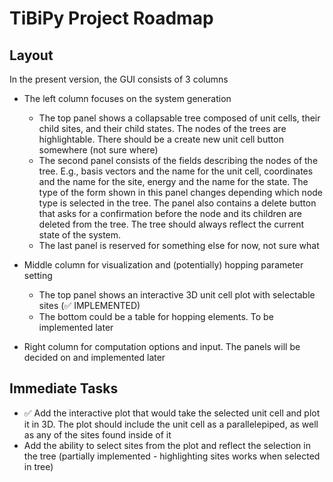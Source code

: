 # TiBiPy Project Roadmap

## Layout

In the present version, the GUI consists of 3 columns
- The left column focuses on the system generation
  - The top panel shows a collapsable tree composed of unit cells, their child sites, and their child states.
    The nodes of the trees are highlightable. There should be a create new unit cell button somewhere (not sure where)
  - The second panel consists of the fields describing the nodes of the tree. E.g., basis vectors and the name
    for the unit cell, coordinates and the name for the site, energy and the name for the state. The type of the form
    shown in this panel changes depending which node type is selected in the tree. The panel also contains a delete button
    that asks for a confirmation before the node and its children are deleted from the tree. The tree should always
    reflect the current state of the system.
  - The last panel is reserved for something else for now, not sure what


- Middle column for visualization and (potentially) hopping parameter setting
  - The top panel shows an interactive 3D unit cell plot with selectable sites (✅ IMPLEMENTED)
  - The bottom could be a table for hopping elements. To be implemented later
- Right column for computation options and input. The panels will be decided on and implemented later

## Immediate Tasks

- ✅ Add the interactive plot that would take the selected unit cell and plot it in 3D. The plot should 
include the unit cell as a parallelepiped, as well as any of the sites found inside of it
- Add the ability to select sites from the plot and reflect the selection in the tree (partially implemented - highlighting sites works when selected in tree)
<!-- 
## Core Functionality

- Add proper data persistence:
  - Implement save/load functionality for unit cells
  - Support common file formats (CIF, POSCAR, etc.)
  - Add auto-save functionality

- Improve UnitCell visualization:
  - Add 3D visualization of unit cells using OpenGL or similar
  - Enable interactive rotation and zoom
  - Display sites within the unit cell

- Implement site and state management:
  - Enable adding multiple sites to a unit cell
  - Allow managing quantum states for each site
  - Calculate and display site properties

## Advanced Features

- Add symmetry operations:
  - Implement space group detection
  - Enable symmetry-based operations on unit cells
  - Provide symmetry visualization

- Physics calculations:
  - Add basic energy calculations
  - Implement Hamiltonian construction for states
  - Enable simple simulations

- Batch operations:
  - Support for working with multiple unit cells
  - Comparative analysis tools
  - Batch export/import functionality

## UI Improvements

- Add context menus to tree view
- Implement drag-and-drop for reorganizing elements
- Add undo/redo functionality
- Improve application styling and themes
- Add keyboard shortcuts

## Documentation and Testing

- Add proper docstrings to all classes and methods
- Create user documentation with usage examples
- Implement unit tests for core functionality
- Add integration tests for UI components -->